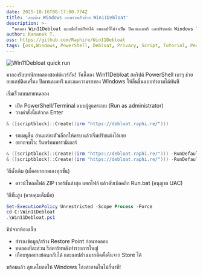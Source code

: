 ```yaml
---
date: 2025-10-16T06:17:00.774Z
title: 'ลองล้าง Windows แบบรวดเร็วด้วย Win11Debloat'
description: >-
  "ทดลอง Win11Debloat แบบมือใหม่ก็ทำได้ ลบแอปที่ไม่จำเป็น ปิดเทเลเมทรี และปรับแต่ง Windows ให้ลื่นขึ้นในไม่กี่ขั้นตอน"
author: Kananek T.
oss: https://github.com/Raphire/Win11Debloat
tags: [oss,Windows, PowerShell, Debloat, Privacy, Script, Tutorial, Performance]
---
```

![Win11Debloat quick run](https://github.com/user-attachments/assets/c21102f7-bab9-4344-a731-0cf6b341cab2)

มาลองรับบทนักทดลองซอฟต์แวร์กัน! วันนี้ลอง Win11Debloat สคริปต์ PowerShell เบาๆ ช่วยลบแอปติดเครื่อง ปิดเทเลเมทรี และลดความรกของ Windows ให้ลื่นขึ้นแบบทำตามได้ทันที

เริ่มเร็วแบบสายทดลอง
- เปิด PowerShell/Terminal แบบผู้ดูแลระบบ (Run as administrator)
- วางคำสั่งนี้แล้วกด Enter

```powershell
& ([scriptblock]::Create((irm "https://debloat.raphi.re/")))
```

- รอเมนูขึ้น อ่านแต่ละตัวเลือกให้ครบ แล้วเริ่มปรับแต่งได้เลย
- อยากจบไว: รันพร้อมพารามิเตอร์

```powershell
& ([scriptblock]::Create((irm "https://debloat.raphi.re/"))) -RunDefaults      # ลบแอปค่าเริ่มต้นด้วย
& ([scriptblock]::Create((irm "https://debloat.raphi.re/"))) -RunDefaultsLite # เดโบลตแต่ไม่ลบแอป
```

วิธีดั้งเดิม (เผื่ออยากกดเองทุกขั้น)
- ดาวน์โหลดไฟล์ ZIP เวอร์ชันล่าสุด แตกไฟล์ แล้วดับเบิลคลิก Run.bat (อนุญาต UAC)

วิธีขั้นสูง (ควบคุมเต็มมือ)
```powershell
Set-ExecutionPolicy Unrestricted -Scope Process -Force
cd C:\Win11Debloat
.\Win11Debloat.ps1
```

ทิปจากห้องแล็บ
- สำรองข้อมูล/สร้าง Restore Point ก่อนทดลอง
- ทดลองทีละส่วน รีสตาร์ทหลังทำรายการใหญ่
- เกือบทุกอย่างย้อนกลับได้ และแอปส่วนมากติดตั้งคืนจาก Store ได้

พร้อมแล้ว ลุยเดโบลตให้ Windows โล่งสะอาดในไม่กี่นาที!
